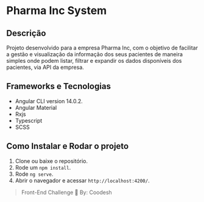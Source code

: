 #  Pharma Inc System

## Descrição
Projeto desenvolvido para a empresa Pharma Inc, com o objetivo de facilitar a gestão e visualização da informação dos seus pacientes de maneira simples onde podem listar, filtrar e expandir os dados disponíveis dos pacientes, via API da empresa.

## Frameworks e Tecnologias
- Angular CLI version 14.0.2.
- Angular Material
- Rxjs
- Typescript
- SCSS

## Como Instalar e Rodar o projeto

1. Clone ou baixe o repositório.
2. Rode um `npm install`.
3. Rode `ng serve`.
4. Abrir o navegador e acessar `http://localhost:4200/`.

> Front-End Challenge 🏅 By: Coodesh
